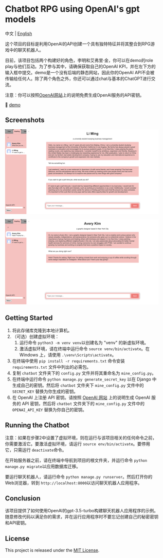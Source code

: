 # Chatbot RPG using OpenAI's gpt models

中文 | [English](https://github.com/lilycyf/chatgpt-rpg/blob/master/README.md)

这个项目的目标是利用OpenAI的API创建一个具有独特特征并将其整合到RPG游戏中的聊天机器人。

目前，该项目包括两个构建好的角色，李明和艾弗里·金，你可以在demo的role play与他们互动。为了参与其中，请确保获取自己的OpenAI KPI，并在左下方的输入框中提交。demo是一个没有后端的静态网站，因此你的OpenAI API不会被传输给任何人。除了两个角色之外，你还可以通过chat与基本的ChatGPT进行交流。

注意：你可以按照[OpenAI网站](https://platform.openai.com/account/api-keys)上的说明免费生成OpenAI服务的API密钥。

🔗 [demo](https://lilycyf.github.io/chatgpt-rpg/chatchatchat/demo.html)

## Screenshots

![1681293419502](image/README/1681293419502.png)

![1681293455715](image/README/1681293455715.png)

## Getting Started

1. 将此存储库克隆到本地计算机。
2. （可选）创建虚拟环境：
   1. 运行命令 `python3 -m venv venv`以创建名为 "venv" 的新虚拟环境。
   2. 激活虚拟环境，请在终端中运行命令 `source venv/bin/activate`。在 Windows 上，请使用 `.\venv\Scripts\activate`。
3. 在终端中使用 `pip install -r requirements.txt` 命令安装 `requirements.txt` 文件中列出的必需包。
4. 复制 `chatbot` 文件夹下的 `config.py` 文件并将其重命名为 `mine_config.py`。
5. 在终端中运行命令 `python manage.py generate_secret_key` 以在 Django 中生成自己的密钥。然后将 `chatbot` 文件夹下 `mine_config.py` 文件中的 `SECRET_KEY` 替换为你生成的密钥。
6. 在 OpenAI 上注册 API 密钥。请按照 [OpenAI 网站](https://platform.openai.com/account/api-keys) 上的说明生成 OpenAI 服务的 API 密钥，然后将 `chatbot` 文件夹下的 `mine_config.py` 文件中的 `OPENAI_API_KEY` 替换为你自己的密钥。

## Running the Chatbot

注意：如果在步骤2中设置了虚拟环境，则在运行与该项目相关的任何命令之前，你需要激活它。要激活虚拟环境，请运行 `source env/bin/activate`。要停用它，只需运行 `deactivate`命令。

在开始服务器之前，请在终端中导航到项目的根文件夹，并运行命令 `python manage.py migrate`以应用数据库迁移。

要运行聊天机器人，请运行命令 `python manage.py runserver`。然后打开你的Web浏览器，转到 `http://localhost:8000`以访问聊天机器人应用程序。

## Conclusion

该项目提供了如何使用OpenAI的gpt-3.5-turbo构建聊天机器人应用程序的示例。随意修改代码以满足你的需求，并在运行应用程序时不要忘记创建自己的秘密密钥和API密钥。

## License

This project is released under the [MIT License](./LICENSE).
